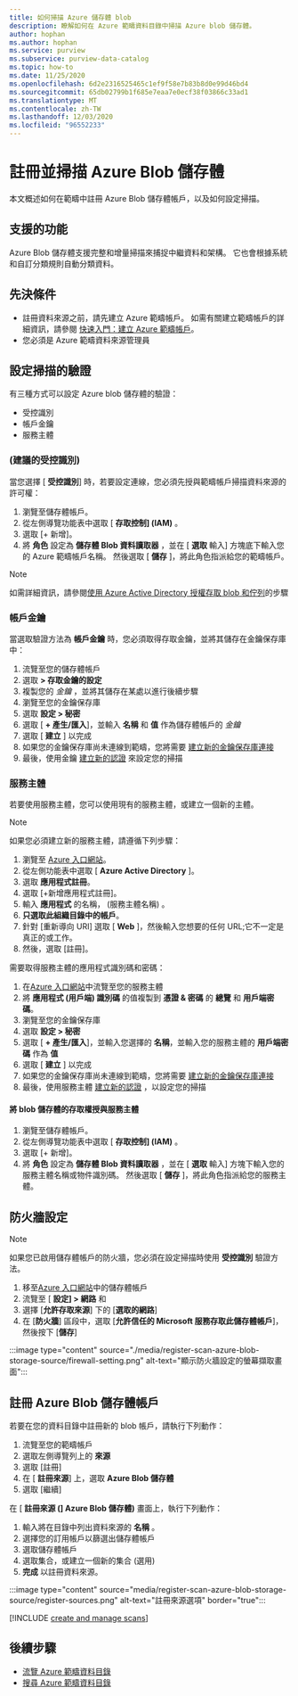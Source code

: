 ```yaml
---
title: 如何掃描 Azure 儲存體 blob
description: 瞭解如何在 Azure 範疇資料目錄中掃描 Azure blob 儲存體。
author: hophan
ms.author: hophan
ms.service: purview
ms.subservice: purview-data-catalog
ms.topic: how-to
ms.date: 11/25/2020
ms.openlocfilehash: 6d2e2316525465c1ef9f58e7b83b8d0e99d46bd4
ms.sourcegitcommit: 65db02799b1f685e7eaa7e0ecf38f03866c33ad1
ms.translationtype: MT
ms.contentlocale: zh-TW
ms.lasthandoff: 12/03/2020
ms.locfileid: "96552233"
---
```

# <a name="register-and-scan-azure-blob-storage"></a>註冊並掃描 Azure Blob 儲存體

本文概述如何在範疇中註冊 Azure Blob 儲存體帳戶，以及如何設定掃描。

## <a name="supported-capabilities"></a>支援的功能

Azure Blob 儲存體支援完整和增量掃描來捕捉中繼資料和架構。 它也會根據系統和自訂分類規則自動分類資料。

## <a name="prerequisites"></a>先決條件

- 註冊資料來源之前，請先建立 Azure 範疇帳戶。 如需有關建立範疇帳戶的詳細資訊，請參閱 [快速入門：建立 Azure 範疇帳戶](create-catalog-portal.md)。
- 您必須是 Azure 範疇資料來源管理員

## <a name="setting-up-authentication-for-a-scan"></a>設定掃描的驗證

有三種方式可以設定 Azure blob 儲存體的驗證：

- 受控識別
- 帳戶金鑰
- 服務主體

### <a name="managed-identity-recommended"></a> (建議的受控識別) 

當您選擇 [ **受控識別**] 時，若要設定連線，您必須先授與範疇帳戶掃描資料來源的許可權：

1. 瀏覽至儲存體帳戶。
1. 從左側導覽功能表中選取 [ **存取控制] (IAM)** 。 
1. 選取 [+ 新增]。
1. 將 **角色** 設定為 **儲存體 Blob 資料讀取器** ，並在 [ **選取** 輸入] 方塊底下輸入您的 Azure 範疇帳戶名稱。 然後選取 [ **儲存** ]，將此角色指派給您的範疇帳戶。

> [!Note]
> 如需詳細資訊，請參閱[使用 Azure Active Directory 授權存取 blob 和佇列](https://docs.microsoft.com/azure/storage/common/storage-auth-aad)的步驟

### <a name="account-key"></a>帳戶金鑰

當選取驗證方法為 **帳戶金鑰** 時，您必須取得存取金鑰，並將其儲存在金鑰保存庫中：

1. 流覽至您的儲存體帳戶
1. 選取 **> 存取金鑰的設定**
1. 複製您的 *金鑰* ，並將其儲存在某處以進行後續步驟
1. 瀏覽至您的金鑰保存庫
1. 選取 **設定 > 秘密**
1. 選取 [ **+ 產生/匯入**]，並輸入 **名稱** 和 **值** 作為儲存體帳戶的 *金鑰*
1. 選取 [ **建立** ] 以完成
1. 如果您的金鑰保存庫尚未連線到範疇，您將需要 [建立新的金鑰保存庫連接](manage-credentials.md#create-azure-key-vaults-connections-in-your-azure-purview-account)
1. 最後，使用金鑰 [建立新的認證](manage-credentials.md#create-a-new-credential) 來設定您的掃描

### <a name="service-principal"></a>服務主體

若要使用服務主體，您可以使用現有的服務主體，或建立一個新的主體。 

> [!Note]
> 如果您必須建立新的服務主體，請遵循下列步驟：
> 1. 瀏覽至 [Azure 入口網站](https://portal.azure.com)。
> 1. 從左側功能表中選取 [ **Azure Active Directory** ]。
> 1. 選取 **應用程式註冊**。
> 1. 選取 [+新增應用程式註冊]。
> 1. 輸入 **應用程式** 的名稱， (服務主體名稱) 。
> 1. **只選取此組織目錄中的帳戶**。
> 1. 針對 [重新導向 URI] 選取 [ **Web** ]，然後輸入您想要的任何 URL;它不一定是真正的或工作。
> 1. 然後，選取 [註冊]。

需要取得服務主體的應用程式識別碼和密碼：

1. 在[Azure 入口網站](https://portal.azure.com)中流覽至您的服務主體
1. 將 **應用程式 (用戶端) 識別碼** 的值複製到 **憑證 & 密碼** 的 **總覽** 和 **用戶端密碼**。
1. 瀏覽至您的金鑰保存庫
1. 選取 **設定 > 秘密**
1. 選取 [ **+ 產生/匯入**]，並輸入您選擇的 **名稱**，並輸入您的服務主體的 **用戶端密碼** 作為 **值**
1. 選取 [ **建立** ] 以完成
1. 如果您的金鑰保存庫尚未連線到範疇，您將需要 [建立新的金鑰保存庫連接](manage-credentials.md#create-azure-key-vaults-connections-in-your-azure-purview-account)
1. 最後，使用服務主體 [建立新的認證](manage-credentials.md#create-a-new-credential) ，以設定您的掃描

#### <a name="granting-the-service-principal-access-to-your-blob-storage"></a>將 blob 儲存體的存取權授與服務主體

1. 瀏覽至儲存體帳戶。
1. 從左側導覽功能表中選取 [ **存取控制] (IAM)** 。 
1. 選取 [+ 新增]。
1. 將 **角色** 設定為 **儲存體 Blob 資料讀取器** ，並在 [ **選取** 輸入] 方塊下輸入您的服務主體名稱或物件識別碼。 然後選取 [ **儲存** ]，將此角色指派給您的服務主體。

## <a name="firewall-settings"></a>防火牆設定

> [!NOTE]
> 如果您已啟用儲存體帳戶的防火牆，您必須在設定掃描時使用 **受控識別** 驗證方法。

1. 移至[Azure 入口網站](https://portal.azure.com)中的儲存體帳戶
1. 流覽至 [ **設定] > 網路** 和
1. 選擇 [**允許存取來源**] 下的 [**選取的網路**]
1. 在 [**防火牆**] 區段中，選取 [**允許信任的 Microsoft 服務存取此儲存體帳戶**]，然後按下 [**儲存**]

:::image type="content" source="./media/register-scan-azure-blob-storage-source/firewall-setting.png" alt-text="顯示防火牆設定的螢幕擷取畫面":::

## <a name="register-an-azure-blob-storage-account"></a>註冊 Azure Blob 儲存體帳戶

若要在您的資料目錄中註冊新的 blob 帳戶，請執行下列動作：

1. 流覽至您的範疇帳戶
1. 選取左側導覽列上的 **來源**
1. 選取 [註冊]
1. 在 [ **註冊來源**] 上，選取 **Azure Blob 儲存體**
1. 選取 [繼續]

在 [ **註冊來源 (] Azure Blob 儲存體)** 畫面上，執行下列動作：

1. 輸入將在目錄中列出資料來源的 **名稱** 。 
1. 選擇您的訂用帳戶以篩選出儲存體帳戶
1. 選取儲存體帳戶
1. 選取集合，或建立一個新的集合 (選用) 
1. **完成** 以註冊資料來源。

:::image type="content" source="media/register-scan-azure-blob-storage-source/register-sources.png" alt-text="註冊來源選項" border="true":::

[!INCLUDE [create and manage scans](includes/manage-scans.md)]

## <a name="next-steps"></a>後續步驟

- [流覽 Azure 範疇資料目錄](how-to-browse-catalog.md)
- [搜尋 Azure 範疇資料目錄](how-to-search-catalog.md)
